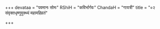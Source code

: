 +++
devataa = "पवमानः सोमः"
RShiH = "कविर्भार्गवः"
ChandaH = "गायत्री"
title = "०२ संवृक्तधृष्णुमुक्थ्यं महामहिव्रतं"

+++
